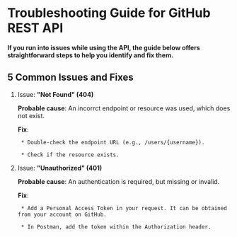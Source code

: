 # Troubleshooting Guide for GitHub REST API

**If you run into issues while using the API, the guide below offers straightforward steps to help you identify and fix them.**

## 5 Common Issues and Fixes

1. Issue: **"Not Found" (404)**

    **Probable cause**: An incorrct endpoint or resource was used, which does not exist.

    **Fix**: 

        * Double-check the endpoint URL (e.g., /users/{username}).

        * Check if the resource exists.

2. Issue: **"Unauthorized" (401)**

    **Probable cause**: An authentication is required, but missing or invalid.

    **Fix**: 

        * Add a Personal Access Token in your request. It can be obtained from your account on GitHub.

        * In Postman, add the token within the Authorization header.
